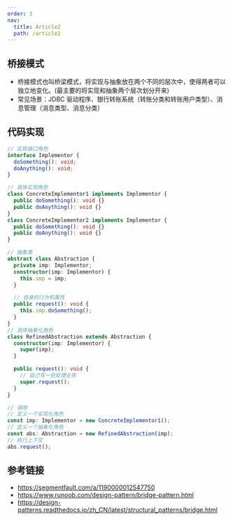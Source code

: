```yaml
---
order: 3
nav:
  title: Article2
  path: /article2
---
```


## 桥接模式

- 桥接模式也叫桥梁模式，将实现与抽象放在两个不同的层次中，使得两者可以独立地变化。(最主要的将实现和抽象两个层次划分开来)
- 常见场景：JDBC 驱动程序、银行转账系统（转账分类和转账用户类型）、消息管理（消息类型、消息分类）

## 代码实现

```typescript
// 实现接口角色
interface Implementor {
  doSomething(): void;
  doAnything(): void;
}

// 具体实现角色
class ConcreteImplementor1 implements Implementor {
  public doSomething(): void {}
  public doAnything(): void {}
}
class ConcreteImplementor2 implements Implementor {
  public doSomething(): void {}
  public doAnything(): void {}
}

// 抽象类
abstract class Abstraction {
  private imp: Implementor;
  constructor(imp: Implementor) {
    this.imp = imp;
  }

  // 自身的行为和属性
  public request(): void {
    this.imp.doSomething();
  }
}
// 具体抽象化角色
class RefinedAbstraction extends Abstraction {
  constructor(imp: Implementor) {
    super(imp);
  }

  public request(): void {
    // 自己写一些处理业务
    super.request();
  }
}

// 调用
// 定义一个实现化角色
const imp: Implementor = new ConcreteImplementor1();
// 定义一个抽象化角色
const abs: Abstraction = new RefinedAbstraction(imp);
// 执行上下文
abs.request();
```

## 参考链接

- https://segmentfault.com/a/1190000012547750
- https://www.runoob.com/design-pattern/bridge-pattern.html
- https://design-patterns.readthedocs.io/zh_CN/latest/structural_patterns/bridge.html
